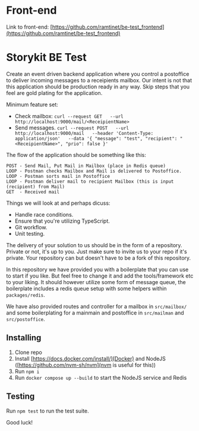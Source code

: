 # Front-end
Link to front-end: [https://github.com/ramtinet/be-test_frontend](https://github.com/ramtinet/be-test_frontend)

# Storykit BE Test
Create an event driven backend application where you control a postoffice to deliver incoming messages to a receipients mailbox. Our intent is not that this application should be production ready in any way. Skip steps that you feel are gold plating for the application.

Minimum feature set:
* Check mailbox: `curl --request GET   --url http://localhost:9000/mail/<ReceipientName>`
* Send messages. ```curl --request POST   --url http://localhost:9000/mail   --header 'Content-Type: application/json'   --data '{
"message": "test",
"recipient": "<ReceipientName>",
"prio": false
}'```

The flow of the application should be something like this: 

```
POST - Send Mail, Put Mail in Mailbox (place in Redis queue)
LOOP - Postman checks Mailbox and Mail is delivered to Postoffice.
LOOP - Postman sorts mail in Postoffice
LOOP - Postman deliver mail to recipient Mailbox (this is input (recipient) from Mail)
GET  - Received mail
```

Things we will look at and perhaps dicuss:
* Handle race conditions.
* Ensure that you're utilizing TypeScript.
* Git workflow.
* Unit testing.

The delivery of your solution to us should be in the form of a repository. Private or not, it's up to you. Just make sure to invite us to your repo if it's private. Your repository can but doesn't have to be a fork of this repository.

In this repository we have provided you with a boilerplate that you can use to start if you like. But feel free to change it and add the tools/framework etc to your liking. It should however utilize some form of message queue, the boilerplate includes a redis queue setup with some helpers within `packages/redis`.

We have also provided routes and controller for a mailbox in `src/mailbox/` and some boilerplating for a mainmain and postoffice in `src/mailman` and `src/postoffice`.
## Installing
1. Clone repo
2. Install [https://docs.docker.com/install/](Docker) and NodeJS ([https://github.com/nvm-sh/nvm](nvm is useful for this))
2. Run `npm i`
3. Run `docker compose up --build` to start the NodeJS service and Redis

## Testing
Run `npm test` to run the test suite.

Good luck!